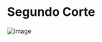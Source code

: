 # Segundo Corte

![image](https://user-images.githubusercontent.com/31961588/215922163-2582b491-eff3-4355-86e7-af440fdfff4a.png)



